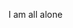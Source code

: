 I am all alone

<!---
zoruasky/zoruasky is a ✨ special ✨ repository because its `README.md` (this file) appears on your GitHub profile.
You can click the Preview link to take a look at your changes.
--->
